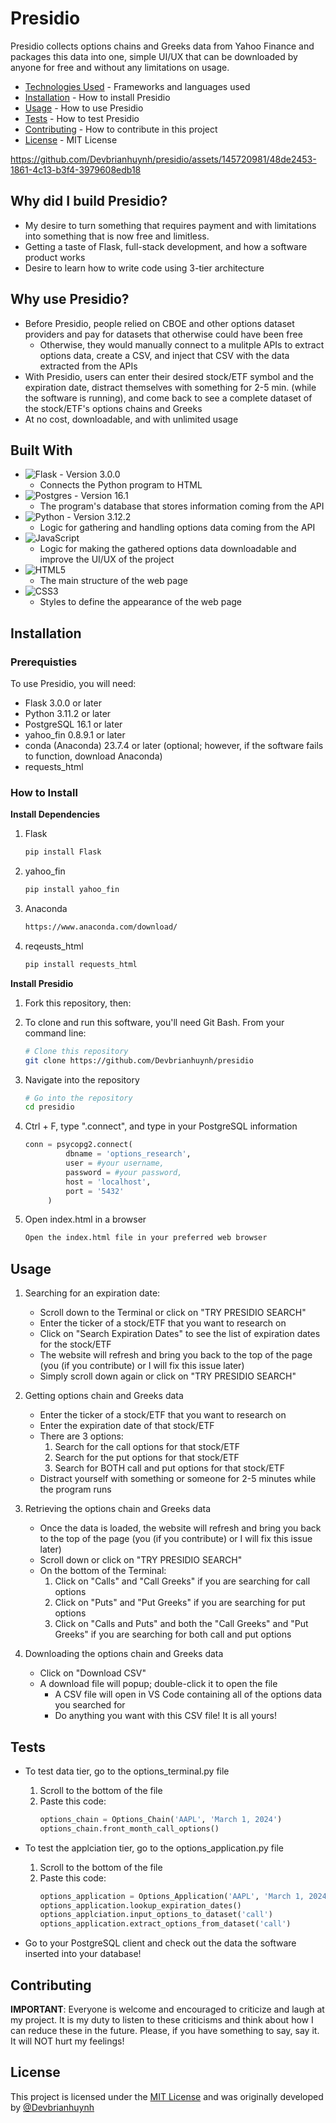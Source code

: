 # Presidio
Presidio collects options chains and Greeks data from Yahoo Finance and packages this data into one, simple UI/UX that can be downloaded by anyone for free and without any limitations on usage.  
- [Technologies Used](#technologies) - Frameworks and languages used
- [Installation](#installation) - How to install Presidio
- [Usage](#usage) - How to use Presidio
- [Tests](#tests) - How to test Presidio
- [Contributing](#contributing) - How to contribute in this project
- [License](#license) - MIT License  

https://github.com/Devbrianhuynh/presidio/assets/145720981/48de2453-1861-4c13-b3f4-3979608edb18

## Why did I build Presidio?
- My desire to turn something that requires payment and with limitations into something that is now free and limitless.
- Getting a taste of Flask, full-stack development, and how a software product works
- Desire to learn how to write code using 3-tier architecture 

## Why use Presidio?
- Before Presidio, people relied on CBOE and other options dataset providers and pay for datasets that otherwise could have been free
  - Otherwise, they would manually connect to a mulitple APIs to extract options data, create a CSV, and inject that CSV with the data extracted from the APIs
- With Presidio, users can enter their desired stock/ETF symbol and the expiration date, distract themselves with something for 2-5 min. (while the software is running), and come back to see a complete dataset of the stock/ETF's options chains and Greeks
- At no cost, downloadable, and with unlimited usage

<a name='technologies'></a>
## Built With
- ![Flask](https://img.shields.io/badge/flask-%23000.svg?style=for-the-badge&logo=flask&logoColor=white) - Version 3.0.0
  - Connects the Python program to HTML
- ![Postgres](https://img.shields.io/badge/postgres-%23316192.svg?style=for-the-badge&logo=postgresql&logoColor=white) - Version 16.1
  - The program's database that stores information coming from the API
- ![Python](https://img.shields.io/badge/python-3670A0?style=for-the-badge&logo=python&logoColor=ffdd54) - Version 3.12.2
  - Logic for gathering and handling options data coming from the API
- ![JavaScript](https://img.shields.io/badge/javascript-%23323330.svg?style=for-the-badge&logo=javascript&logoColor=%23F7DF1E)
  - Logic for making the gathered options data downloadable and improve the UI/UX of the project
- ![HTML5](https://img.shields.io/badge/html5-%23E34F26.svg?style=for-the-badge&logo=html5&logoColor=white)
  - The main structure of the web page
- ![CSS3](https://img.shields.io/badge/css3-%231572B6.svg?style=for-the-badge&logo=css3&logoColor=white)
  - Styles to define the appearance of the web page

<a name='installation'></a>
## Installation
### Prerequisties  
To use Presidio, you will need:
- Flask 3.0.0 or later
- Python 3.11.2 or later
- PostgreSQL 16.1 or later
- yahoo_fin 0.8.9.1 or later
- conda (Anaconda) 23.7.4 or later (optional; however, if the software fails to function, download Anaconda)
- requests_html
  
### How to Install  
**Install Dependencies**  

1.  Flask
      ```bash
      pip install Flask
      ```
2. yahoo_fin
      ```bash
      pip install yahoo_fin
      ```
3. Anaconda
    ```txt
    https://www.anaconda.com/download/
    ```
5. reqeusts_html
    ```bash
    pip install requests_html
    ```

**Install Presidio**  

1. Fork this repository, then:

2. To clone and run this software, you'll need Git Bash. From your command line:
    ```bash
    # Clone this repository
    git clone https://github.com/Devbrianhuynh/presidio
    ```
3. Navigate into the repository
    ```bash
    # Go into the repository
    cd presidio
    ```
4. Ctrl + F, type ".connect", and type in your PostgreSQL information
   ```python
   conn = psycopg2.connect(
            dbname = 'options_research',
            user = #your username,
            password = #your password,
            host = 'localhost',
            port = '5432'
        )
   ```
5. Open index.html in a browser
    ```txt
    Open the index.html file in your preferred web browser
    ```

<a name='usage'></a>
## Usage
1. Searching for an expiration date:
    - Scroll down to the Terminal or click on "TRY PRESIDIO SEARCH"
    - Enter the ticker of a stock/ETF that you want to research on
    - Click on "Search Expiration Dates" to see the list of expiration dates for the stock/ETF
    - The website will refresh and bring you back to the top of the page (you (if you contribute) or I will fix this issue later)
    - Simply scroll down again or click on "TRY PRESIDIO SEARCH"
      
2. Getting options chain and Greeks data
    - Enter the ticker of a stock/ETF that you want to research on
    - Enter the expiration date of that stock/ETF
    - There are 3 options:
        1. Search for the call options for that stock/ETF
        2. Search for the put options for that stock/ETF
        3. Search for BOTH call and put options for that stock/ETF
    - Distract yourself with something or someone for 2-5 minutes while the program runs
  
3. Retrieving the options chain and Greeks data
   - Once the data is loaded, the website will refresh and bring you back to the top of the page (you (if you contribute) or I will fix this issue later)
   - Scroll down or click on "TRY PRESIDIO SEARCH"
   - On the bottom of the Terminal:
        1. Click on "Calls" and "Call Greeks" if you are searching for call options
        2. Click on "Puts" and "Put Greeks" if you are searching for put options
        3. Click on "Calls and Puts" and both the "Call Greeks" and "Put Greeks" if you are searching for both call and put options
           
4. Downloading the options chain and Greeks data
   - Click on "Download CSV"
   - A download file will popup; double-click it to open the file
       - A CSV file will open in VS Code containing all of the options data you searched for
       - Do anything you want with this CSV file! It is all yours!

<a name='tests'></a>
## Tests
- To test data tier, go to the options_terminal.py file  
  1. Scroll to the bottom of the file
  2. Paste this code:
      ```python
      options_chain = Options_Chain('AAPL', 'March 1, 2024')
      options_chain.front_month_call_options() 
      ```

- To test the applciation tier, go to the options_application.py file
  1. Scroll to the bottom of the file
  2. Paste this code:
      ```python
      options_application = Options_Application('AAPL', 'March 1, 2024')
      options_application.lookup_expiration_dates()
      options_applciation.input_options_to_dataset('call')
      options_application.extract_options_from_dataset('call')
      ```
      
- Go to your PostgreSQL client and check out the data the software inserted into your database!

<a name='contributing'></a>
## Contributing
**IMPORTANT**: Everyone is welcome and encouraged to criticize and laugh at my project. It is my duty to listen to these criticisms and think about how I can reduce these in the future. Please, if you have something to say, say it. It will NOT hurt my feelings!

<a name='license'></a>
## License
This project is licensed under the <a href='https://opensource.org/license/MIT'>MIT License</a> and was originally developed by <a href='https://github.com/Devbrianhuynh'>@Devbrianhuynh</a>



























